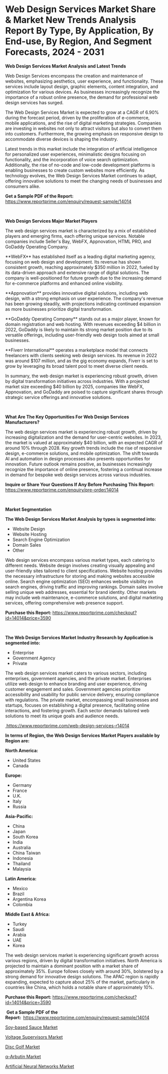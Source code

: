 <p><h1>Web Design Services Market Share & Market New Trends Analysis Report By Type, By Application, By End-use, By Region, And Segment Forecasts, 2024 - 2031</h1></p><p><strong>Web Design Services Market Analysis and Latest Trends</strong></p>
<p><p>Web Design Services encompass the creation and maintenance of websites, emphasizing aesthetics, user experience, and functionality. These services include layout design, graphic elements, content integration, and optimization for various devices. As businesses increasingly recognize the importance of a robust online presence, the demand for professional web design services has surged. </p><p>The Web Design Services Market is expected to grow at a CAGR of 6.90% during the forecast period, driven by the proliferation of e-commerce, mobile applications, and the rise of digital marketing strategies. Companies are investing in websites not only to attract visitors but also to convert them into customers. Furthermore, the growing emphasis on responsive design to accommodate diverse devices is shaping the industry.</p><p>Latest trends in this market include the integration of artificial intelligence for personalized user experiences, minimalistic designs focusing on functionality, and the incorporation of voice search optimization. Additionally, the rise of no-code and low-code development platforms is enabling businesses to create custom websites more efficiently. As technology evolves, the Web Design Services Market continues to adapt, offering innovative solutions to meet the changing needs of businesses and consumers alike.</p></p>
<p><strong>Get a Sample PDF of the Report:&nbsp;</strong> <a href="https://www.reportprime.com/enquiry/request-sample/14014?utm_campaign=12&utm_medium=2&utm_source=Github&utm_content=ia&utm_term=29112024&utm_id=web-design-services">https://www.reportprime.com/enquiry/request-sample/14014</a></p>
<p>&nbsp;</p>
<p><strong>Web Design Services Major Market Players</strong></p>
<p><p>The web design services market is characterized by a mix of established players and emerging firms, each offering unique services. Notable companies include Seller's Bay, WebFX, Appnovation, HTML PRO, and GoDaddy Operating Company.</p><p>**WebFX** has established itself as a leading digital marketing agency, focusing on web design and development. Its revenue has shown consistent growth, reaching approximately $350 million in 2022, fueled by its data-driven approach and extensive range of digital solutions. The company is well-positioned for future growth due to the increasing demand for e-commerce platforms and enhanced online visibility.</p><p>**Appnovation** provides innovative digital solutions, including web design, with a strong emphasis on user experience. The company's revenue has been growing steadily, with projections indicating continued expansion as more businesses prioritize digital transformation.</p><p>**GoDaddy Operating Company** stands out as a major player, known for domain registration and web hosting. With revenues exceeding $4 billion in 2022, GoDaddy is likely to maintain its strong market position due to its versatile offerings, including user-friendly web design tools aimed at small businesses.</p><p>**Fiverr International** operates a marketplace model that connects freelancers with clients seeking web design services. Its revenue in 2022 was around $107 million, and as the gig economy expands, Fiverr is set to grow by leveraging its broad talent pool to meet diverse client needs.</p><p>In summary, the web design market is experiencing robust growth, driven by digital transformation initiatives across industries. With a projected market size exceeding $40 billion by 2025, companies like WebFX, Appnovation, and GoDaddy are poised to capture significant shares through strategic service offerings and innovative solutions.</p></p>
<p>&nbsp;</p>
<p><strong>What Are The Key Opportunities For Web Design Services Manufacturers?</strong></p>
<p><p>The web design services market is experiencing robust growth, driven by increasing digitalization and the demand for user-centric websites. In 2023, the market is valued at approximately $40 billion, with an expected CAGR of around 10% through 2028. Key growth trends include the rise of responsive design, e-commerce solutions, and mobile optimization. The shift towards AI and automation in design processes also presents opportunities for innovation. Future outlook remains positive, as businesses increasingly recognize the importance of online presence, fostering a continual increase in demand for bespoke web design services across various industries.</p></p>
<p><strong>Inquire or Share Your Questions If Any Before Purchasing This Report:</strong> <a href="https://www.reportprime.com/enquiry/pre-order/14014?utm_campaign=12&utm_medium=2&utm_source=Github&utm_content=ia&utm_term=29112024&utm_id=web-design-services">https://www.reportprime.com/enquiry/pre-order/14014</a></p>
<p>&nbsp;</p>
<p><strong>Market Segmentation</strong></p>
<p><strong>The Web Design Services Market Analysis by types is segmented into:</strong></p>
<p><ul><li>Website Design</li><li>Website Hosting</li><li>Search Engine Optimization</li><li>Domain Sales</li><li>Other</li></ul></p>
<p><p>Web design services encompass various market types, each catering to different needs. Website design involves creating visually appealing and user-friendly sites tailored to client specifications. Website hosting provides the necessary infrastructure for storing and making websites accessible online. Search engine optimization (SEO) enhances website visibility on search engines, driving traffic and improving rankings. Domain sales involve selling unique web addresses, essential for brand identity. Other markets may include web maintenance, e-commerce solutions, and digital marketing services, offering comprehensive web presence support.</p></p>
<p><strong>Purchase this Report:&nbsp;</strong><a href="https://www.reportprime.com/checkout?id=14014&price=3590&utm_campaign=12&utm_medium=2&utm_source=Github&utm_content=ia&utm_term=29112024&utm_id=web-design-services">https://www.reportprime.com/checkout?id=14014&price=3590</a></p>
<p>&nbsp;</p>
<p><strong>The Web Design Services Market Industry Research by Application is segmented into:</strong></p>
<p><ul><li>Enterprise</li><li>Government Agency</li><li>Private</li></ul></p>
<p><p>The web design services market caters to various sectors, including enterprises, government agencies, and the private market. Enterprises utilize web design to enhance branding and user experience, driving customer engagement and sales. Government agencies prioritize accessibility and usability for public service delivery, ensuring compliance with regulations. The private market, encompassing small businesses and startups, focuses on establishing a digital presence, facilitating online interactions, and fostering growth. Each sector demands tailored web solutions to meet its unique goals and audience needs.</p></p>
<p><a href="https://www.reportprime.com/web-design-services-r14014?utm_campaign=12&utm_medium=2&utm_source=Github&utm_content=ia&utm_term=29112024&utm_id=web-design-services">&nbsp;https://www.reportprime.com/web-design-services-r14014</a></p>
<p><strong>In terms of Region, the Web Design Services Market Players available by Region are:</strong></p>
<p>
    <p> <strong> North America: </strong>
        <ul>
            <li>United States</li>
            <li>Canada</li>
        </ul>
        </p> 
    <p> <strong> Europe: </strong>
        <ul>
            <li>Germany</li>
            <li>France</li>
            <li>U.K.</li>
            <li>Italy</li>
            <li>Russia</li>
        </ul>
        </p> 
    <p> <strong> Asia-Pacific: </strong>
        <ul>
            <li>China</li>
            <li>Japan</li>
            <li>South Korea</li>
            <li>India</li>
            <li>Australia</li>
            <li>China Taiwan</li>
            <li>Indonesia</li>
            <li>Thailand</li>
            <li>Malaysia</li>
        </ul>
        </p> 
    <p> <strong> Latin America: </strong>
        <ul>
            <li>Mexico</li>
            <li>Brazil</li>
            <li>Argentina Korea</li>
            <li>Colombia</li>
        </ul>
        </p> 
    <p> <strong> Middle East & Africa: </strong>
        <ul>
            <li>Turkey</li>
            <li>Saudi</li>
            <li>Arabia</li>
            <li>UAE</li>
            <li>Korea</li>
        </ul>
    </p>
    </p>
<p><p>The web design services market is experiencing significant growth across various regions, driven by digital transformation initiatives. North America is projected to maintain a dominant position with a market share of approximately 35%. Europe follows closely with around 30%, bolstered by a strong demand for innovative design solutions. The APAC region is rapidly expanding, expected to capture about 25% of the market, particularly in countries like China, which holds a notable share of approximately 10%.</p></p>
<p><strong>Purchase this Report: </strong><a href="https://www.reportprime.com/checkout?id=14014&price=3590&utm_campaign=12&utm_medium=2&utm_source=Github&utm_content=ia&utm_term=29112024&utm_id=web-design-services">https://www.reportprime.com/checkout?id=14014&price=3590</a></p>
<p>&nbsp;<strong>Get a Sample PDF of the Report:&nbsp;&nbsp;</strong><a href="https://www.reportprime.com/enquiry/request-sample/14014?utm_campaign=12&utm_medium=2&utm_source=Github&utm_content=ia&utm_term=29112024&utm_id=web-design-services">https://www.reportprime.com/enquiry/request-sample/14014</a></p>
<p><strong></strong></p>
<p><p><a href="https://issuu.com/reportprime-2/docs/soy-based-sauce-market-size-2030.pp_1e153b799e1543?utm_campaign=12&utm_medium=2&utm_source=Github&utm_content=ia&utm_term=29112024&utm_id=web-design-services">Soy-based Sauce Market</a></p><p><a href="https://www.linkedin.com/pulse/dynamics-revenue-generation-voltage-supervisors-market-cagr-146-eie6f?utm_campaign=12&utm_medium=2&utm_source=Github&utm_content=ia&utm_term=29112024&utm_id=web-design-services">Voltage Supervisors Market</a></p><p><a href="https://www.linkedin.com/pulse/disc-golf-market-scopegrowingat-cagr-of54-insights-toglobal-lmhnf?utm_campaign=12&utm_medium=2&utm_source=Github&utm_content=ia&utm_term=29112024&utm_id=web-design-services">Disc Golf Market</a></p><p><a href="https://issuu.com/reportprime-2/docs/a-arbutin-market-size-2030.pptx?utm_campaign=12&utm_medium=2&utm_source=Github&utm_content=ia&utm_term=29112024&utm_id=web-design-services">α-Arbutin Market</a></p><p><a href="https://github.com/JakirUddin511/Market-Research-Report-List-1/blob/main/artificial-neural-networks-market.md?utm_campaign=12&utm_medium=2&utm_source=Github&utm_content=ia&utm_term=29112024&utm_id=web-design-services">Artificial Neural Networks Market</a></p></p>